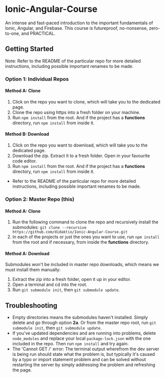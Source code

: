 # Ionic-Angular-Course
An intense and fast-paced introduction to the important fundamentals of Ionic, Angular, and Firebase.
This course is futureproof, no-nonsense, zero-to-one, and PRACTICAL.

## Getting Started
Note: Refer to the README of the particular repo for more detailed instructions, including possible important renames to be made.

### Option 1: Individual Repos
#### Method A: Clone
1) Click on the repo you want to clone, which will take you to the dedicated page.
2) Clone the repo using https into a fresh folder on your machine.
3) Run `npm install` from the root. And if the project has a **functions** directory, run `npm install` from inside it.

#### Method B: Download
1) Click on the repo you want to download, which will take you to the dedicated page.
2) Download the zip. Extract it to a fresh folder. Open in your favourite code editor.
3) Run `npm install` from the root. And if the project has a **functions** directory, run `npm install` from inside it.
* Refer to the README of the particular repo for more detailed instructions, including possible important renames to be made.

### Option 2: Master Repo (this)
#### Method A: Clone
1) Run the following command to clone the repo and recursively install the submodules:
    `git clone --recursive https://github.com/didaktio/Ionic-Angular-Course.git`
2) In each of the projects or just the ones you want to use, run `npm install` from the root and if necessary, from inside the **functions** directory.

#### Method A: Download
Submodules won't be included in master repo downloads, which means we must install them manually:
1) Extract the zip into a fresh folder, open it up in your editor.
2) Open a terminal and cd into the root.
3) Run `git submodule init`, then `git submodule update`.

## Troubleshooting
* Empty directories means the submodules haven't installed. Simply delete and go through option **2a**. Or from the master repo root, run `git submodule init`, then `git submodule update`.
* If you've updated dependencies and are running into problems, delete `node_modules` and replace your local `package-lock.json` with the one included in the repo. Then run `npm install` and try again.
* The 'Cannot GET /' error: The terminal output wherefrom the dev server is being run should state what the problem is, but typically it's caused by a typo or import statement problem and can be solved without restarting the server by simply addressing the problem and refreshing the page.
